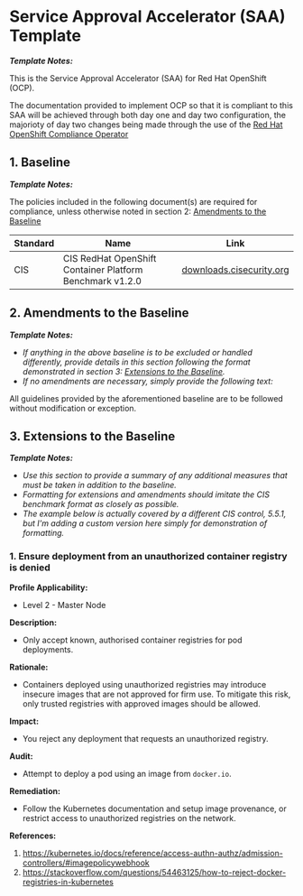 # Service Approval Accelerator (SAA) Template

_**Template Notes:**_

This is the Service Approval Accelerator (SAA) for Red Hat OpenShift (OCP).  

The documentation provided to implement OCP so that it is compliant to this SAA will be achieved through both day one and day two configuration, the majorioty of day two changes being made through the use of the [Red Hat OpenShift Compliance Operator](https://docs.openshift.com/container-platform/4.11/security/compliance_operator/compliance-operator-understanding.html)

## 1. Baseline

_**Template Notes:**_

The policies included in the following document(s) are required for compliance,
unless otherwise noted in section 2: [Amendments to the Baseline](#2-amendments-to-the-baseline)

| Standard | Name | Link |
|---|---|---|
| CIS      | CIS RedHat OpenShift Container Platform Benchmark v1.2.0 | [downloads.cisecurity.org](https://learn.cisecurity.org/l/799323/2022-07-29/2y5xm5) |

## 2. Amendments to the Baseline

_**Template Notes:**_

- _If anything in the above baseline is to be excluded or handled differently, provide details in this section_
_following the format demonstrated in section 3: [Extensions to the Baseline](#3-extensions-to-the-baseline)._
- _If no amendments are necessary, simply provide the following text:_

All guidelines provided by the aforementioned baseline are to be followed without modification or exception.

## 3. Extensions to the Baseline

_**Template Notes:**_

- _Use this section to provide a summary of any additional measures that must be taken in addition to the baseline._
- _Formatting for extensions and amendments should imitate the CIS benchmark format as closely as possible._
- _The example below is actually covered by a different CIS control, 5.5.1,_
_but I'm adding a custom version here simply for demonstration of formatting._

### 1. Ensure deployment from an unauthorized container registry is denied

**Profile Applicability:**
- Level 2 - Master Node

**Description:**

- Only accept known, authorised container registries for pod deployments.

**Rationale:**

- Containers deployed using unauthorized registries may introduce insecure images that are not approved for firm use.
To mitigate this risk, only trusted registries with approved images should be allowed.

**Impact:**

- You reject any deployment that requests an unauthorized registry.

**Audit:**

- Attempt to deploy a pod using an image from `docker.io`.

**Remediation:**

- Follow the Kubernetes documentation and setup image provenance, or restrict access to unauthorized registries on the network.

**References:**
  1. https://kubernetes.io/docs/reference/access-authn-authz/admission-controllers/#imagepolicywebhook
  1. https://stackoverflow.com/questions/54463125/how-to-reject-docker-registries-in-kubernetes
